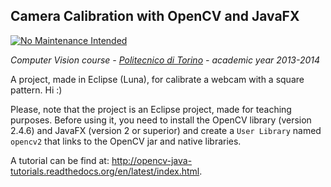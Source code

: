 ## Camera Calibration with OpenCV and JavaFX

[![No Maintenance Intended](http://unmaintained.tech/badge.svg)](http://unmaintained.tech/)

*Computer Vision course - [Politecnico di Torino](http://www.polito.it) - academic year 2013-2014*

A project, made in Eclipse (Luna), for calibrate a webcam with a square pattern. Hi :)

Please, note that the project is an Eclipse project, made for teaching purposes. Before using it, you need to install the OpenCV library (version 2.4.6) and JavaFX (version 2 or superior) and create a `User Library` named `opencv2` that links to the OpenCV jar and native libraries.

A tutorial can be find at: http://opencv-java-tutorials.readthedocs.org/en/latest/index.html.
